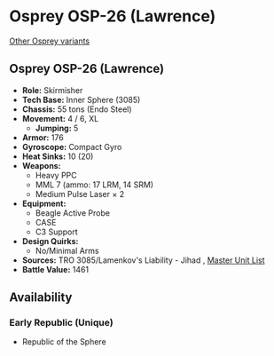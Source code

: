 # Osprey OSP-26 (Lawrence) 

[Other Osprey variants](../osprey.md) 

## Osprey OSP-26 (Lawrence) 

- **Role:** Skirmisher 
- **Tech Base:** Inner Sphere (3085) 
- **Chassis:** 55 tons (Endo Steel) 
- **Movement:** 4 / 6, XL 
  - **Jumping:** 5 
- **Armor:** 176 
- **Gyroscope:** Compact Gyro 
- **Heat Sinks:** 10 (20) 
- **Weapons:** 
  - Heavy PPC 
  - MML 7 (ammo: 17 LRM, 14 SRM) 
  - Medium Pulse Laser × 2 
- **Equipment:** 
  - Beagle Active Probe 
  - CASE 
  - C3 Support 
- **Design Quirks:** 
  - No/Minimal Arms 
- **Sources:** TRO 3085/Lamenkov's Liability - Jihad , [Master Unit List](http://masterunitlist.info/Unit/Details/2347/osprey-osp-26-lawrence) 
- **Battle Value:** 1461 

## Availability 

### Early Republic (Unique) 

- Republic of the Sphere 


